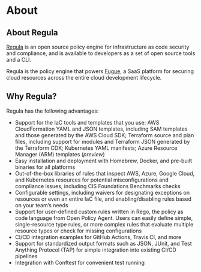 # About

## About Regula

[Regula](https://github.com/fugue/regula) is an open source policy engine for infrastructure as code security and compliance, and is available to developers as a set of open source tools and a CLI.

Regula is the policy engine that powers [Fugue](https://www.fugue.co), a SaaS platform for securing cloud resources across the entire cloud development lifecycle.

## Why Regula?

Regula has the following advantages:

- Support for the IaC tools and templates that you use: AWS CloudFormation YAML and JSON templates, including SAM templates and those generated by the AWS Cloud SDK; Terraform source and plan files, including support for modules and Terraform JSON generated by the Terraform CDK; Kubernetes YAML manifests; Azure Resource Manager (ARM) templates (_preview_)
- Easy installation and deployment with Homebrew, Docker, and pre-built binaries for all platforms
- Out-of-the-box libraries of rules that inspect AWS, Azure, Google Cloud, and Kubernetes resources for potential misconfigurations and compliance issues, including CIS Foundations Benchmarks checks
- Configurable settings, including waivers for designating exceptions on resources or even an entire IaC file, and enabling/disabling rules based on your team’s needs
- Support for user-defined custom rules written in Rego, the policy as code language from Open Policy Agent. Users can easily define simple, single-resource type rules, or more complex rules that evaluate multiple resource types or check for missing configurations
- CI/CD integration examples for GitHub Actions, Travis CI, and more
- Support for standardized output formats such as JSON, JUnit, and Test Anything Protocol (TAP) for simple integration into existing CI/CD pipelines
- Integration with Conftest for convenient test running